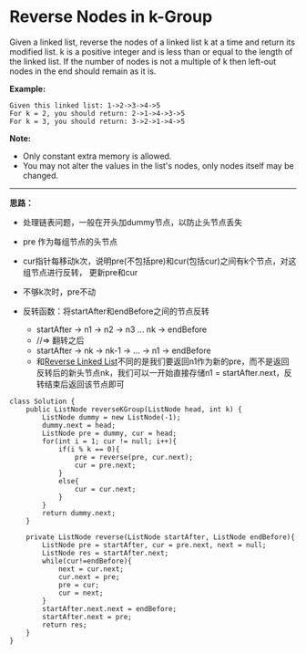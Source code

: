# Reverse Nodes in k-Group

Given a linked list, reverse the nodes of a linked list k at a time and return its modified list.
k is a positive integer and is less than or equal to the length of the linked list. If the number of nodes is not a multiple of k then left-out nodes in the end should remain as it is.

**Example:**
```
Given this linked list: 1->2->3->4->5
For k = 2, you should return: 2->1->4->3->5
For k = 3, you should return: 3->2->1->4->5
```

**Note:**
* Only constant extra memory is allowed.
* You may not alter the values in the list's nodes, only nodes itself may be changed.

---
**思路：**
* 处理链表问题，一般在开头加dummy节点，以防止头节点丢失
* pre 作为每组节点的头节点
* cur指针每移动k次，说明pre(不包括pre)和cur(包括cur)之间有k个节点，对这组节点进行反转， 更新pre和cur
* 不够k次时，pre不动

* 反转函数：将startAfter和endBefore之间的节点反转
  * startAfter -> n1 -> n2 -> n3 ... nk -> endBefore
  * //=> 翻转之后
  * startAfter -> nk -> nk-1 -> ... -> n1 -> endBefore
  * 和[Reverse Linked List](https://github.com/ZequnSong/Leetcode/blob/master/Leetcode/206.%20Reverse%20Linked%20List.md)不同的是我们要返回n1作为新的pre，而不是返回反转后的新头节点nk，我们可以一开始直接存储n1 = startAfter.next，反转结束后返回该节点即可
  
```
class Solution {
    public ListNode reverseKGroup(ListNode head, int k) {
        ListNode dummy = new ListNode(-1);
        dummy.next = head;
        ListNode pre = dummy, cur = head;
        for(int i = 1; cur != null; i++){
            if(i % k == 0){
                pre = reverse(pre, cur.next);
                cur = pre.next;
            }
            else{
                cur = cur.next;
            }
        }
        return dummy.next;
    }
    
    private ListNode reverse(ListNode startAfter, ListNode endBefore){
        ListNode pre = startAfter, cur = pre.next, next = null;
        ListNode res = startAfter.next;
        while(cur!=endBefore){
            next = cur.next;
            cur.next = pre;
            pre = cur;
            cur = next;
        }
        startAfter.next.next = endBefore;
        startAfter.next = pre;
        return res;
    }
}
```
